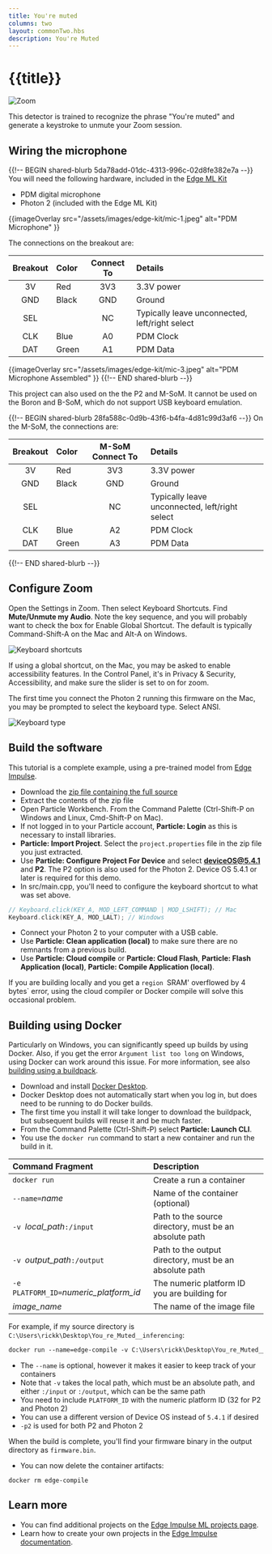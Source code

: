 ```yaml
---
title: You're muted
columns: two
layout: commonTwo.hbs
description: You're Muted
---
```


# {{title}}

![Zoom](/assets/images/edge-kit/zoom.png)

This detector is trained to recognize the phrase "You're muted" and generate a keystroke to unmute your Zoom session. 

## Wiring the microphone

{{!-- BEGIN shared-blurb 5da78add-01dc-4313-996c-02d8fe382e7a --}}
You will need the following hardware, included in the [Edge ML Kit](/reference/datasheets/accessories/edge-ml-kit/)

- PDM digital microphone
- Photon 2 (included with the Edge ML Kit)

{{imageOverlay src="/assets/images/edge-kit/mic-1.jpeg" alt="PDM Microphone" }}

The connections on the breakout are:

| Breakout | Color | Connect To | Details |
| :---: | :--- | :---: | :--- |
| 3V | Red | 3V3 | 3.3V power |
| GND | Black | GND | Ground |
| SEL | | NC | Typically leave unconnected, left/right select |
| CLK | Blue | A0 | PDM Clock |
| DAT | Green | A1 | PDM Data |

{{imageOverlay src="/assets/images/edge-kit/mic-3.jpeg" alt="PDM Microphone Assembled" }}
{{!-- END shared-blurb --}}

This project can also used on the the P2 and M-SoM. It cannot be used on the Boron and B-SoM, which do not support USB keyboard emulation.

{{!-- BEGIN shared-blurb 28fa588c-0d9b-43f6-b4fa-4d81c99d3af6 --}}
On the M-SoM, the connections are:

| Breakout | Color | M-SoM Connect To | Details |
| :---: | :--- | :---: | :--- |
| 3V | Red | 3V3 | 3.3V power |
| GND | Black | GND | Ground |
| SEL | | NC | Typically leave unconnected, left/right select |
| CLK | Blue | A2 | PDM Clock |
| DAT | Green | A3 | PDM Data |
{{!-- END shared-blurb --}}

## Configure Zoom

Open the Settings in Zoom. Then select Keyboard Shortcuts. Find **Mute/Unmute my Audio**. Note the key sequence, and you will probably want to check the box for Enable Global Shortcut. The default is typically Command-Shift-A on the Mac and Alt-A on Windows.

![Keyboard shortcuts](/assets/images/edge-kit/keyboard-shortcuts.png)

If using a global shortcut, on the Mac, you may be asked to enable accessibility features. In the Control Panel, it's in Privacy & Security, Accessibility, and make sure the slider is set to on for zoom.

The first time you connect the Photon 2 running this firmware on the Mac, you may be prompted to select the keyboard type. Select ANSI.

![Keyboard type](/assets/images/edge-kit/keyboard-type.png)

## Build the software

This tutorial is a complete example, using a pre-trained model from [Edge Impulse](https://www.edgeimpulse.com/).

- Download the [zip file containing the full source](/assets/files/edge-ml/You_re_Muted__inferencing.zip)
- Extract the contents of the zip file
- Open Particle Workbench. From the Command Palette (Ctrl-Shift-P on Windows and Linux, Cmd-Shift-P on Mac).
- If not logged in to your Particle account, **Particle: Login** as this is necessary to install libraries.
- **Particle: Import Project**. Select the `project.properties` file in the zip file you just extracted.
- Use **Particle: Configure Project For Device** and select **deviceOS@5.4.1** and **P2**. The P2 option is also used for the Photon 2. Device OS 5.4.1 or later is required for this demo.
- In src/main.cpp, you'll need to configure the keyboard shortcut to what was set above. 

```cpp
// Keyboard.click(KEY_A, MOD_LEFT_COMMAND | MOD_LSHIFT); // Mac
Keyboard.click(KEY_A, MOD_LALT); // Windows                
```

- Connect your Photon 2 to your computer with a USB cable.
- Use **Particle: Clean application (local)** to make sure there are no remnants from a previous build.
- Use **Particle: Cloud compile** or **Particle: Cloud Flash**, **Particle: Flash Application (local)**, **Particle: Compile Application (local)**.

If you are building locally and you get a `region `SRAM' overflowed by 4 bytes` error, using the cloud compiler or Docker compile will solve this occasional problem.

## Building using Docker

Particularly on Windows, you can significantly speed up builds by using Docker. Also, if you get the error `Argument list too long` on Windows, using Docker can work around this issue. For more information, see also [building using a buildpack](/firmware/best-practices/firmware-build-options/#using-buildpack).

- Download and install [Docker Desktop](https://www.docker.com/). 
- Docker Desktop does not automatically start when you log in, but does need to be running to do Docker builds.
- The first time you install it will take longer to download the buildpack, but subsequent builds will reuse it and be much faster.
- From the Command Palette (Ctrl-Shift-P) select **Particle: Launch CLI**.
- You use the `docker run` command to start a new container and run the build in it.

| Command Fragment | Description |
| :--- | :--- |
| `docker run` | Create a run a container |
| `--name=`*name* | Name of the container (optional) |
| `-v `*local_path*`:/input` | Path to the source directory, must be an absolute path |
| `-v `*output_path*`:/output` | Path to the output directory, must be an absolute path |
| `-e PLATFORM_ID=`*numeric_platform_id* | The numeric platform ID you are building for |
| *image_name* | The name of the image file |

For example, if my source directory is `C:\Users\rickk\Desktop\You_re_Muted__inferencing`:

```html
docker run --name=edge-compile -v C:\Users\rickk\Desktop\You_re_Muted__inferencing:/input -v C:\Users\rickk\Desktop\You_re_Muted__inferencing:/output -e PLATFORM_ID=32 particle/buildpack-particle-firmware:5.4.1-p2
```

- The `--name` is optional, however it makes it easier to keep track of your containers
- Note that `-v` takes the local path, which must be an absolute path, and either `:/input` or `:/output`, which can be the same path
- You need to include `PLATFORM_ID` with the numeric platform ID (32 for P2 and Photon 2)
- You can use a different version of Device OS instead of `5.4.1` if desired
- `-p2` is used for both P2 and Photon 2

When the build is complete, you'll find your firmware binary in the output directory as `firmware.bin`.

- You can now delete the container artifacts:

```
docker rm edge-compile
```

## Learn more

- You can find additional projects on the [Edge Impulse ML projects page](https://www.edgeimpulse.com/projects/all?search=particle).
- Learn how to create your own projects in the [Edge Impulse documentation](https://docs.edgeimpulse.com/docs).
